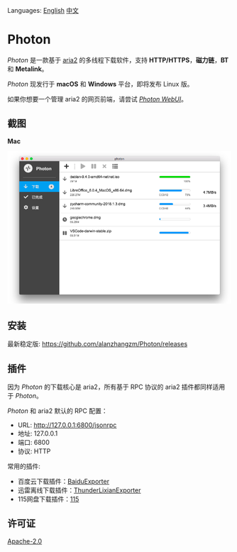 Languages: [English](https://github.com/alanzhangzm/Photon) [中文](https://github.com/alanzhangzm/Photon/blob/master/README.zh-CN.md)

# Photon

*Photon* 是一款基于 [aria2](https://github.com/aria2/aria2) 的多线程下载软件，支持 **HTTP/HTTPS**，**磁力链**，**BT** 和 **Metalink**。

*Photon* 现发行于 **macOS** 和 **Windows** 平台，即将发布 Linux 版。

如果你想要一个管理 aria2 的网页前端，请尝试 [*Photon WebUI*](https://github.com/alanzhangzm/Photon-WebUI/blob/master/README.zh-CN.md)。


## 截图

**Mac**

![mac](screenshot/mac.zh-CN.png)


## 安装

最新稳定版: https://github.com/alanzhangzm/Photon/releases


## 插件

因为 *Photon* 的下载核心是 aria2，所有基于 RPC 协议的 aria2 插件都同样适用于 *Photon*。

*Photon* 和 aria2 默认的 RPC 配置：
- URL: http://127.0.0.1:6800/jsonrpc
- 地址: 127.0.0.1
- 端口: 6800
- 协议: HTTP

常用的插件:
- 百度云下载插件：[BaiduExporter](https://github.com/acgotaku/BaiduExporter)
- 迅雷离线下载插件：[ThunderLixianExporter](https://github.com/binux/ThunderLixianExporter)
- 115网盘下载插件：[115](https://github.com/acgotaku/115)

## 许可证
[Apache-2.0](https://github.com/alanzhangzm/Photon/blob/master/LICENSE)
